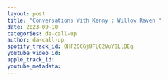 ```yaml
---
layout: post
title: "Conversations With Kenny : Willow Raven "
date: 2023-09-10
categories: da-call-up
author: da-call-up
spotify_track_id: 0HF2OC6jUFLC2VuY8LlDEq
youtube_video_id: 
apple_track_id: 
youtube_metadata: 
---
```

